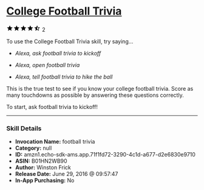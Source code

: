 # [College Football Trivia](http://alexa.amazon.com/#skills/amzn1.echo-sdk-ams.app.71f1fd72-3290-4c1d-a677-d2e6830e9710)
![4.5 stars](../../images/ic_star_black_18dp_1x.png)![4.5 stars](../../images/ic_star_black_18dp_1x.png)![4.5 stars](../../images/ic_star_black_18dp_1x.png)![4.5 stars](../../images/ic_star_black_18dp_1x.png)![4.5 stars](../../images/ic_star_half_black_18dp_1x.png) 2

To use the College Football Trivia skill, try saying...

* *Alexa, ask football trivia to kickoff*

* *Alexa, open football trivia*

* *Alexa, tell football trivia to hike the ball*

This is the true test to see if you know your college football trivia. Score as many touchdowns as possible by answering these questions correctly. 

To start, ask football trivia to kickoff!

***

### Skill Details

* **Invocation Name:** football trivia
* **Category:** null
* **ID:** amzn1.echo-sdk-ams.app.71f1fd72-3290-4c1d-a677-d2e6830e9710
* **ASIN:** B01HN2WB90
* **Author:** Winston Frick
* **Release Date:** June 29, 2016 @ 09:57:47
* **In-App Purchasing:** No
